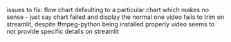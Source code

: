issues to fix:
flow chart defaulting to a particular chart which makes no sense - just say chart failed and display the normal one
video fails to trim on streamlit, despite ffmpeg-python being installed properly
video seems to not provide specific details on streamlit